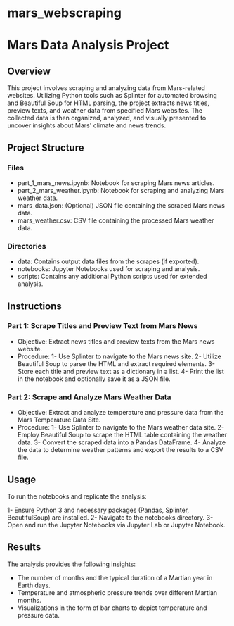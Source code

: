 # mars_webscraping

# Mars Data Analysis Project

## Overview

This project involves scraping and analyzing data from Mars-related websites. Utilizing Python tools such as Splinter for automated browsing and Beautiful Soup for HTML parsing, the project extracts news titles, preview texts, and weather data from specified Mars websites. The collected data is then organized, analyzed, and visually presented to uncover insights about Mars' climate and news trends.

## Project Structure

### Files
- part_1_mars_news.ipynb: Notebook for scraping Mars news articles.
- part_2_mars_weather.ipynb: Notebook for scraping and analyzing Mars weather data.
- mars_data.json: (Optional) JSON file containing the scraped Mars news data.
- mars_weather.csv: CSV file containing the processed Mars weather data.
### Directories
- data: Contains output data files from the scrapes (if exported).
- notebooks: Jupyter Notebooks used for scraping and analysis.
- scripts: Contains any additional Python scripts used for extended analysis.

## Instructions

### Part 1: Scrape Titles and Preview Text from Mars News
- Objective: Extract news titles and preview texts from the Mars news website.
- Procedure:
1- Use Splinter to navigate to the Mars news site.
2- Utilize Beautiful Soup to parse the HTML and extract required elements.
3- Store each title and preview text as a dictionary in a list.
4- Print the list in the notebook and optionally save it as a JSON file.
### Part 2: Scrape and Analyze Mars Weather Data
- Objective: Extract and analyze temperature and pressure data from the Mars Temperature Data Site.
- Procedure:
1- Use Splinter to navigate to the Mars weather data site.
2- Employ Beautiful Soup to scrape the HTML table containing the weather data.
3- Convert the scraped data into a Pandas DataFrame.
4- Analyze the data to determine weather patterns and export the results to a CSV file.

## Usage

To run the notebooks and replicate the analysis:

1- Ensure Python 3 and necessary packages (Pandas, Splinter, BeautifulSoup) are installed.
2- Navigate to the notebooks directory.
3- Open and run the Jupyter Notebooks via Jupyter Lab or Jupyter Notebook.

## Results

The analysis provides the following insights:

- The number of months and the typical duration of a Martian year in Earth days.
- Temperature and atmospheric pressure trends over different Martian months.
- Visualizations in the form of bar charts to depict temperature and pressure data.
